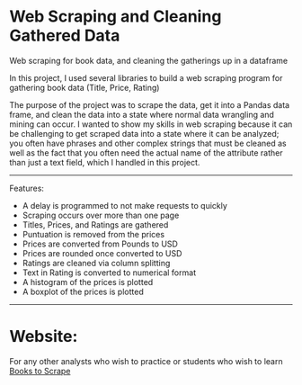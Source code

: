 # Web Scraping and Cleaning Gathered Data
Web scraping for book data, and cleaning the gatherings up in a dataframe

In this project, I used several libraries to build a web scraping program for gathering book data (Title, Price, Rating)

The purpose of the project was to scrape the data, get it into a Pandas data frame, and clean the data into a state where normal data wrangling and mining can occur. I wanted to show my skills in web scraping because it can be challenging to get scraped data into a state where it can be analyzed; you often have phrases and other complex strings that must be cleaned as well as the fact that you often need the actual name of the attribute rather than just a text field, which I handled in this project.

***

Features:

* A delay is programmed to not make requests to quickly
* Scraping occurs over more than one page
* Titles, Prices, and Ratings are gathered
* Puntuation is removed from the prices
* Prices are converted from Pounds to USD
* Prices are rounded once converted to USD
* Ratings are cleaned via column splitting
* Text in Rating is converted to numerical format
* A histogram of the prices is plotted
* A boxplot of the prices is plotted

***

# Website:
For any other analysts who wish to practice or students who wish to learn
[Books to Scrape](http://books.toscrape.com/catalogue/page-1.html)
